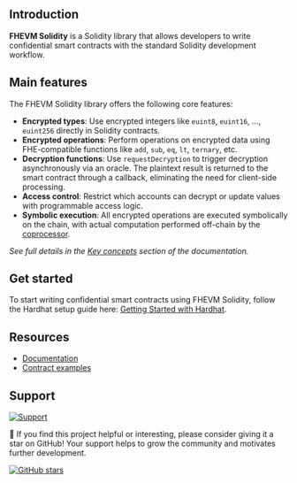 ## Introduction

**FHEVM Solidity** is a Solidity library that allows developers to write confidential smart contracts with the standard Solidity development workflow.

## Main features

The FHEVM Solidity library offers the following core features:

- **Encrypted types**: Use encrypted integers like `euint8`, `euint16`, ..., `euint256` directly in Solidity contracts.
- **Encrypted operations**: Perform operations on encrypted data using FHE-compatible functions like `add`, `sub`, `eq`, `lt`, `ternary`, etc.
- **Decryption functions**: Use `requestDecryption` to trigger decryption asynchronously via an oracle. The plaintext result is returned to the smart contract through a callback, eliminating the need for client-side processing.
- **Access control**: Restrict which accounts can decrypt or update values with programmable access logic.
- **Symbolic execution**: All encrypted operations are executed symbolically on the chain, with actual computation performed off-chain by the [coprocessor](../coprocessor/).

_See full details in the [Key concepts](https://docs.zama.ai/fhevm/smart-contract/key_concepts) section of the documentation._

## Get started

To start writing confidential smart contracts using FHEVM Solidity, follow the Hardhat setup guide here: [Getting Started with Hardhat](https://docs.zama.ai/fhevm/getting-started/overview-1/hardhat).

## Resources

- [Documentation](https://docs.zama.ai/fhevm/)
- [Contract examples](./examples/)

## Support

<a target="_blank" href="https://community.zama.ai">
<picture>
  <source media="(prefers-color-scheme: dark)" srcset="../library-solidity/docs/.gitbook/assets/support-banner-dark.png">
  <source media="(prefers-color-scheme: light)" srcset="../library-solidity/docs/.gitbook/assets/support-banner-light.png">
  <img alt="Support">
</picture>
</a>

🌟 If you find this project helpful or interesting, please consider giving it a star on GitHub! Your support helps to grow the community and motivates further development.

[![GitHub stars](https://img.shields.io/github/stars/zama-ai/fhevm?style=social)](https://github.com/zama-ai/fhevm/)

